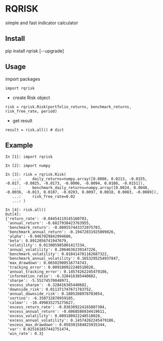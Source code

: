 # RQRISK
simple and fast indicator calculator


## Install

pip install rqrisk [--upgrade]


## Usage

import packages

`
import rqrisk
`
* create Risk object

`
risk = rqrisk.Risk(portfolio_returns, benchmark_returns, risk_free_rate, period)
`

* get result

`
result = risk.all() # dict
`

## Example

```jupyter
In [1]: import rqrisk

In [2]: import numpy

In [3]: risk = rqrisk.Risk(
   ...:     daily_returns=numpy.array([0.0006, 0.0213, -0.0155, -0.017, -0.0025, -0.0173, -0.0006, -0.0094, 0.0108, -0.0151]),
   ...:     benchmark_daily_returns=numpy.array([0.0024, 0.0048, -0.0036, -0.013, 0.0107, -0.0203, 0.0097, 0.0018, 0.0083, -0.0089]),
   ...:     risk_free_rate=0.02
   ...: )
   
In [4]: risk.all()
Out[4]: 
{'return_rate': -0.04454119145160703,
 'annual_return': -0.6827938423763955,
 'benchmark_return': -0.008557443372075783,
 'benchmark_annual_return': -0.19472831925009826,
 'alpha': -0.9467029842994686,
 'beta': 0.8912056741947679,
 'volatility': 0.013005985801417234,
 'annual_volatility': 0.2064636239147226,
 'benchmark_volatility': 0.010414781162687322,
 'benchmark_annual_volatility': 0.1653295254937847,
 'max_drawdown': 0.06502900516774743,
 'tracking_error': 0.009180922248518028,
 'annual_tracking_error': 0.14574262245479186,
 'information_ratio': -6.328416385440682,
 'sharpe': -5.55274570048971,
 'excess_sharpe': -6.328416385440682,
 'downside_risk': 0.011371747671783752,
 'annual_downside_risk': 0.1805208978703054,
 'sortino': -6.350732870959105,
 'calmar': -10.499835275275627,
 'excess_return_rate': -0.036369224165807304,
 'excess_annual_return': -0.6068586934419611,
 'excess_volatility': 0.009180922248518028,
 'excess_annual_volatility': 0.14574262245479186,
 'excess_max_drawdown': 0.050301584825935344,
 'var': 0.025161857442751474,
 'win_rate': 0.3}
```
